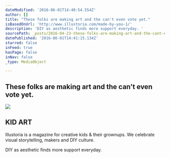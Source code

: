 ```yaml
---
dateModified: '2016-06-01T14:40:54.554Z'
author: []
title: "These folks are making art and the can't even vote yet."
isBasedOnUrl: 'http://www.illustoria.com/made-by-you-1/'
description: 'DIY as aesthetic finds more support everyday. '
sourcePath: _posts/2016-04-23-these-folks-are-making-art-and-the-cant-even-vote-yet.md
datePublished: '2016-06-01T14:41:15.134Z'
starred: false
inFeed: true
hasPage: false
inNav: false
_type: MediaObject

---
```

## These folks are making art and the can't even vote yet.

<article style=""><img src="https://s3-us-west-2.amazonaws.com/the-grid-img/p/2c3adfde25f6bca2e4d8f07b00104d0a3d252206.jpg" /><h1>KID ART</h1><p>Illustoria is a magazine for creative kids &amp; their grownups. We celebrate visual storytelling, makers and DIY culture.</p></article>

DIY as aesthetic finds more support everyday.